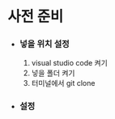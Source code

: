 <h1>사전 준비</h1>
<ul>
  <li><h3>넣을 위치 설정</h3></li>
  <ol>
    <li>visual studio code 켜기</li>
    <li>넣을 폴더 켜기</li>
    <li>터미널에서 git clone</li>
  </ol>
  <li><h3>설정</h3></li>
</ul>
